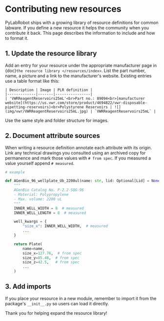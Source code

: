 # Contributing new resources

PyLabRobot ships with a growing library of resource definitions for common labware.
If you define a new resource it helps the community when you contribute it back.
This page describes the information to include and how to format it.

## 1. Update the resource library

Add an entry for your resource under the appropriate manufacturer page in
{doc}`the resource library </resources/index>`.
List the part number, name, a picture and a link to the manufacturer's website.
Existing entries use a table format like this:

```
| Description | Image | PLR definition |
|-------------|-------|----------------|
| 'VWRReagentReservoirs25mL'<br>Part no.: 89094<br>[manufacturer website](https://us.vwr.com/store/product/4694822/vwr-disposable-pipetting-reservoirs)<br>Polystyrene Reservoirs | ![](img/vwr/VWRReagentReservoirs25mL.jpg) | `VWRReagentReservoirs25mL` |
```

Use the same style and folder structure for images.

## 2. Document attribute sources

When writing a resource definition annotate each attribute with its origin.
Link any technical drawings you consulted using an archived copy for
permanence and mark those values with `# from spec`.
If you measured a value yourself append `# measured`.

````python
# example

def AGenBio_96_wellplate_Ub_2200ul(name: str, lid: Optional[Lid] = None) -> Plate:
    """
    AGenBio Catalog No. P-2.2-SQG-96
    - Material: Polypropylene
    - Max. volume: 2200 uL
    """
    INNER_WELL_WIDTH = 8  # measured
    INNER_WELL_LENGTH = 8  # measured

    well_kwargs = {
        "size_x": INNER_WELL_WIDTH,  # measured
        ...
    }

    return Plate(
        name=name,
        size_x=127.76,  # from spec
        size_y=85.48,  # from spec
        size_z=42.5,   # from spec
        ...
    )
````

## 3. Add imports

If you place your resource in a new module, remember to import it from the
package's `__init__.py` so users can load it directly.

Thank you for helping expand the resource library!
